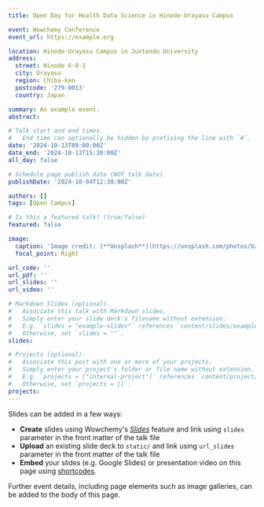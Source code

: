 ```yaml
---
title: Open Day for Health Data Science in Hinode-Urayasu Campus

event: Wowchemy Conference
event_url: https://example.org

location: Hinode-Urayasu Campus in Juntendo University
address:
  street: Hinode 6-8-1
  city: Urayasu
  region: Chiba-ken
  postcode: '279-0013'
  country: Japan

summary: An example event.
abstract: 

# Talk start and end times.
#   End time can optionally be hidden by prefixing the line with `#`.
date: '2024-10-13T09:00:00Z'
date_end: '2024-10-13T15:30:00Z'
all_day: false

# Schedule page publish date (NOT talk date).
publishDate: '2024-10-04T12:30:00Z'

authors: []
tags: [Open Campus]

# Is this a featured talk? (true/false)
featured: false

image:
  caption: 'Image credit: [**Unsplash**](https://unsplash.com/photos/bzdhc5b3Bxs)'
  focal_point: Right

url_code: ''
url_pdf: ''
url_slides: ''
url_video: ''

# Markdown Slides (optional).
#   Associate this talk with Markdown slides.
#   Simply enter your slide deck's filename without extension.
#   E.g. `slides = "example-slides"` references `content/slides/example-slides.md`.
#   Otherwise, set `slides = ""`.
slides:

# Projects (optional).
#   Associate this post with one or more of your projects.
#   Simply enter your project's folder or file name without extension.
#   E.g. `projects = ["internal-project"]` references `content/project/deep-learning/index.md`.
#   Otherwise, set `projects = []`.
projects:
---
```


Slides can be added in a few ways:

- **Create** slides using Wowchemy's [_Slides_](https://docs.hugoblox.com/managing-content/#create-slides) feature and link using `slides` parameter in the front matter of the talk file
- **Upload** an existing slide deck to `static/` and link using `url_slides` parameter in the front matter of the talk file
- **Embed** your slides (e.g. Google Slides) or presentation video on this page using [shortcodes](https://docs.hugoblox.com/writing-markdown-latex/).

Further event details, including page elements such as image galleries, can be added to the body of this page.

